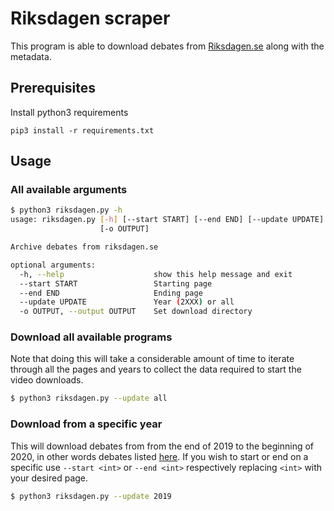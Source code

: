 # Riksdagen scraper

This program is able to download debates from [Riksdagen.se](https://riksdagen.se/sv/webb-tv) along with the metadata.

## Prerequisites
Install python3 requirements
```
pip3 install -r requirements.txt
```

## Usage
### All available arguments
```bash
$ python3 riksdagen.py -h
usage: riksdagen.py [-h] [--start START] [--end END] [--update UPDATE]
                    [-o OUTPUT]

Archive debates from riksdagen.se

optional arguments:
  -h, --help                    show this help message and exit
  --start START                 Starting page
  --end END                     Ending page
  --update UPDATE               Year (2XXX) or all
  -o OUTPUT, --output OUTPUT    Set download directory
```

### Download all available programs
Note that doing this will take a considerable amount of time to iterate through all the pages and years to collect the data required to start the video downloads. 
```bash
$ python3 riksdagen.py --update all
```

### Download from a specific year
This will download debates from from the end of 2019 to the beginning of 2020, in other words debates listed [here](https://riksdagen.se/sv/webb-tv/?riksmote=2019/20). If you wish to start or end on a specific use `--start <int>` or `--end <int>` respectively replacing `<int>` with your desired page.
```bash
$ python3 riksdagen.py --update 2019
```